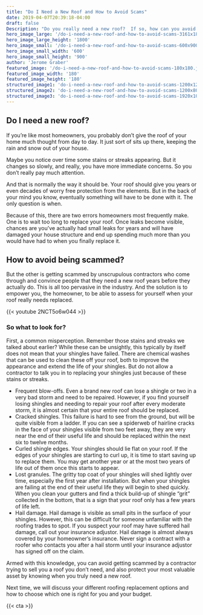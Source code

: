 ```yaml
---
title: "Do I Need a New Roof and How to Avoid Scams"
date: 2019-04-07T20:39:18-04:00
draft: false
Description: "Do you really need a new roof?  If so, how can you avoid getting scammed by contractors? "
hero_image_large: '/do-i-need-a-new-roof-and-how-to-avoid-scams-3161x1800.jpg'
hero_image_large_height: '1800'
hero_image_small: '/do-i-need-a-new-roof-and-how-to-avoid-scams-600x900.jpg'
hero_image_small_width: '600'
hero_image_small_height: '900'
author: 'Jerome Graber'
featured_image: '/do-i-need-a-new-roof-and-how-to-avoid-scams-180x180.jpg'
featured_image_width: '180'
featured_image_height: '180'
structured_image1: 'do-i-need-a-new-roof-and-how-to-avoid-scams-1200x1200-1x1.jpg'
structured_image2: 'do-i-need-a-new-roof-and-how-to-avoid-scams-1200x800-4x3.jpg'
structured_image3: 'do-i-need-a-new-roof-and-how-to-avoid-scams-1920x1080-16x9.jpg'
---
```


## Do I need a new roof?

If you’re like most homeowners, you probably don’t give the roof of your home much thought from day to day. It just sort of sits up there, keeping the rain and snow out of your house.

Maybe you notice over time some stains or streaks appearing. But it changes so slowly, and really, you have more immediate concerns. So you don’t really pay much attention.

And that is normally the way it should be. Your roof should give you years or even decades of worry free protection from the elements. But in the back of your mind you know, eventually something will have to be done with it. The only question is when.

Because of this, there are two errors homeowners most frequently make. One is to wait too long to replace your roof. Once leaks become visible, chances are you’ve actually had small leaks for years and will have damaged your house structure and end up spending much more than you would have had to when you finally replace it.

## How to avoid being scammed?

But the other is getting scammed by unscrupulous contractors who come through and convince people that they need a new roof years before they actually do. This is all too pervasive in the industry. And the solution is to empower you, the homeowner, to be able to assess for yourself when your roof really needs replaced.

{{< youtube 2NCT5o6w044 >}}
<br>

### So what to look for?

First, a common misperception. Remember those stains and streaks we talked about earlier? While these can be unsightly, this typically by itself does not mean that your shingles have failed. There are chemical washes that can be used to clean these off your roof, both to improve the appearance and extend the life of your shingles. But do not allow a contractor to talk you in to replacing your shingles just because of these stains or streaks.


- Frequent blow-offs. Even a brand new roof can lose a shingle or two in a very bad storm and need to be repaired. However, if you find yourself losing shingles and needing to repair your roof after every moderate storm, it is almost certain that your entire roof should be replaced.
- Cracked shingles. This failure is hard to see from the ground, but will be quite visible from a ladder. If you can see a spiderweb of hairline cracks in the face of your shingles visible from two feet away, they are very near the end of their useful life and should be replaced within the next six to twelve months.
- Curled shingle edges. Your shingles should lie flat on your roof. If the edges of your shingles are starting to curl up, it is time to start saving up to replace them. You may get another year or at the most two years of life out of them once this starts to appear.
- Lost granules. The gritty top coat of your shingles will shed lightly over time, especially the first year after installation. But when your shingles are failing at the end of their useful life they will begin to shed quickly. When you clean your gutters and find a thick build-up of shingle “grit” collected in the bottom, that is a sign that your roof only has a few years of life left.
- Hail damage. Hail damage is visible as small pits in the surface of your shingles. However, this can be difficult for someone unfamiliar with the roofing trades to spot. If you suspect your roof may have suffered hail damage, call out your insurance adjustor. Hail damage is almost always covered by your homeowner’s insurance. Never sign a contract with a roofer who contacts you after a hail storm until your insurance adjustor has signed off on the claim.

Armed with this knowledge, you can avoid getting scammed by a contractor trying to sell you a roof you don’t need, and also protect your most valuable asset by knowing when you truly need a new roof.

Next time, we will discuss your different roofing replacement options and how to choose which one is right for you and your budget.

{{< cta >}}
